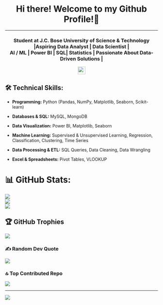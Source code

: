 <h1 align="center">Hi there! Welcome to my Github Profile!👋</h1>

---
<h3 align="center">
Student at J.C. Bose University of Science & Technology |Aspiring Data Analyst | Data Scientist | <br>
AI / ML | Power BI | SQL| Statistics | Passionate About Data-Driven Solutions |  </br>
</h3>

<p align="center">
    <a href="https://www.linkedin.com/in/manish-devdi-63bb78234/">
        <img height="25" src="https://img.shields.io/badge/Linkedin-%2320beff">
    </a>
</p>

## 🛠 Technical Skills:
 - **Programming:** Python (Pandas, NumPy, Matplotlib, Seaborn, Scikit-learn)
        
 - **Databases & SQL:** MySQL, MongoDB
   
 - **Data Visualization:** Power BI, Matplotlib, Seaborn
   
 - **Machine Learning:** Supervised & Unsupervised Learning, Regression, Classification, Clustering, Time Series
   
 - **Data Processing & ETL:** SQL Queries, Data Cleaning, Data Wrangling
   
 - **Excel & Spreadsheets:** Pivot Tables, VLOOKUP


# 📊 GitHub Stats:
![](https://github-readme-stats.vercel.app/api?username=manishdevdi&theme=dark&hide_border=false&include_all_commits=false&count_private=false)<br/>
![](https://github-readme-streak-stats.herokuapp.com/?user=manishdevdi&theme=dark&hide_border=false)<br/>
![](https://github-readme-stats.vercel.app/api/top-langs/?username=manishdevdi&theme=dark&hide_border=false&include_all_commits=false&count_private=false&layout=compact)

## 🏆 GitHub Trophies
![](https://github-profile-trophy.vercel.app/?username=manishdevdi&theme=dark&no-frame=false&no-bg=true&margin-w=4)

### ✍️ Random Dev Quote
![](https://quotes-github-readme.vercel.app/api?type=horizontal&theme=dark)

### 🔝 Top Contributed Repo
![](https://github-contributor-stats.vercel.app/api?username=manishdevdi&limit=5&theme=dark&combine_all_yearly_contributions=true)

---
[![](https://visitcount.itsvg.in/api?id=manishdevdi&icon=0&color=0)](https://visitcount.itsvg.in)

<!-- Proudly created with GPRM ( https://gprm.itsvg.in ) --><!--
**manishdevdi/manishdevdi** is a ✨ _special_ ✨ repository because its `README.md` (this file) appears on your GitHub profile.

Here are some ideas to get you started:

- 🔭 I’m currently working on ...
- 🌱 I’m currently learning ...
- 👯 I’m looking to collaborate on ...
- 🤔 I’m looking for help with ...
- 💬 Ask me about ...
- 📫 How to reach me: ...
- 😄 Pronouns: ...
- ⚡ Fun fact: ...
-->
